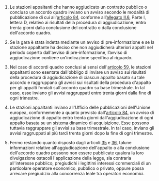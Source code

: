 1. Le stazioni appaltanti che hanno aggiudicato un contratto pubblico o concluso un accordo quadro inviano un avviso secondo le modalità di pubblicazione di cui all'[articolo 84](/index.html?article=articolo-84&version=1), conforme all’[allegato II.6](/index.html?section=attachment-2-6&version=1), Parte I, lettera D, relativo ai risultati della procedura di aggiudicazione, entro trenta giorni dalla conclusione del contratto o dalla conclusione dell'accordo quadro.

2. Se la gara è stata indetta mediante un avviso di pre-informazione e se la stazione appaltante ha deciso che non aggiudicherà ulteriori appalti nel periodo coperto dall'avviso di pre-informazione, l’avviso di aggiudicazione contiene un'indicazione specifica al riguardo.

3. Nel caso di accordi quadro conclusi ai sensi dell'[articolo 59](/index.html?article=articolo-59&version=1), le stazioni appaltanti sono esentate dall'obbligo di inviare un avviso sui risultati della procedura di aggiudicazione di ciascun appalto basato su tale accordo e raggruppano gli avvisi sui risultati della procedura d'appalto per gli appalti fondati sull'accordo quadro su base trimestrale. In tal caso, esse inviano gli avvisi raggruppati entro trenta giorni dalla fine di ogni trimestre.

4. Le stazioni appaltanti inviano all'Ufficio delle pubblicazioni dell'Unione europea, conformemente a quanto previsto dall'[articolo 84](/index.html?article=articolo-84&version=1), un avviso di aggiudicazione di appalto entro trenta giorni dall'aggiudicazione di ogni appalto basata su un sistema dinamico di acquisizione. Esse possono tuttavia raggruppare gli avvisi su base trimestrale. In tal caso, inviano gli avvisi raggruppati al più tardi trenta giorni dopo la fine di ogni trimestre.

5. Fermo restando quanto disposto dagli articoli [35](/index.html?article=articolo-35&version=1) e [36](/index.html?article=articolo-36&version=1), talune informazioni relative all'aggiudicazione dell'appalto o alla conclusione dell'accordo quadro possono non essere pubblicate qualora la loro divulgazione ostacoli l'applicazione della legge, sia contraria all'interesse pubblico, pregiudichi i legittimi interessi commerciali di un particolare operatore economico, pubblico o privato, oppure possa arrecare pregiudizio alla concorrenza leale tra operatori economici.

